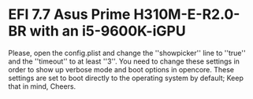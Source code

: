 # EFI 7.7 Asus Prime H310M-E-R2.0-BR with an i5-9600K-iGPU
Please, open the config.plist and change the ''showpicker'' line to ''true'' and the ''timeout'' to at least ''3''. You need to change these settings in order to show up verbose mode and boot options in opencore. These settings are set to boot directly to the operating system by default; Keep that in mind, Cheers.
